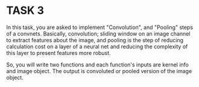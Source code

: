 # TASK 3
In this task, you are asked to implement "Convolution", and "Pooling" steps of a convnets. Basically, convolution; sliding window on an image channel to extract features about the image, and pooling is the step of reducing calculation cost on a layer of a neural net and reducing the complexity of this layer to present features more robust.

So, you will write two functions and each function's inputs are kernel info and image object. The output is convoluted or pooled version of the image object.
